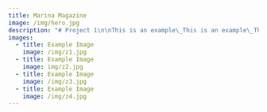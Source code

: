 ```yaml
---
title: Marina Magazine
image: /img/hero.jpg
description: "# Project 1\n\nThis is an example\_This is an example\_This is an example\_This is an example\_This is an example\_This is an example\_This is an example\_This is an example\_This is an example\_This is an example\_This is an example\_This is an example\_This is an example"
images:
  - title: Example Image
    image: /img/z1.jpg
  - title: Example Image
    image: img/z2.jpg
  - title: Example Image
    image: /img/z3.jpg
  - title: Example Image
    image: /img/z4.jpg
---
```








